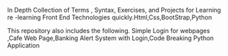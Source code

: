 
In Depth Collection of Terms , Syntax,  Exercises, and Projects for Learning re -learning  Front End Technologies quickly.Html,Css,BootStrap,Python

This repository also includes the following.
Simple Login for webpages ,Cafe Web Page,Banking Alert System with Login,Code Breaking Python Application 
